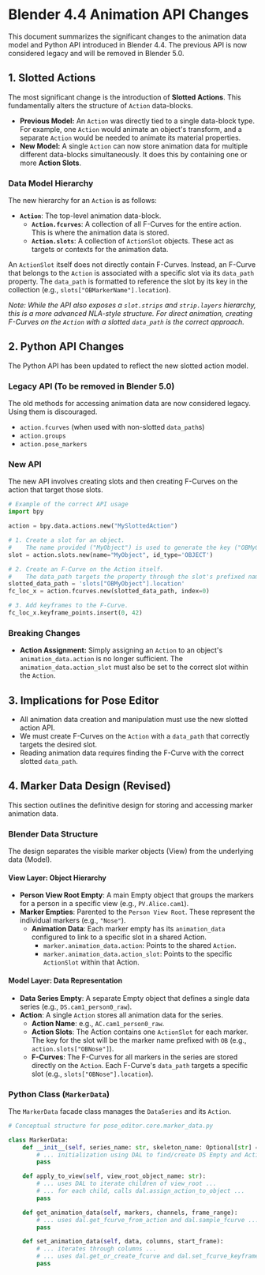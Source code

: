 # Blender 4.4 Animation API Changes

This document summarizes the significant changes to the animation data model and Python API introduced in Blender 4.4. The previous API is now considered legacy and will be removed in Blender 5.0.

## 1. Slotted Actions

The most significant change is the introduction of **Slotted Actions**. This fundamentally alters the structure of `Action` data-blocks.

-   **Previous Model:** An `Action` was directly tied to a single data-block type. For example, one `Action` would animate an object's transform, and a separate `Action` would be needed to animate its material properties.
-   **New Model:** A single `Action` can now store animation data for multiple different data-blocks simultaneously. It does this by containing one or more **Action Slots**.

### Data Model Hierarchy

The new hierarchy for an `Action` is as follows:

-   **`Action`**: The top-level animation data-block.
    -   **`Action.fcurves`**: A collection of all F-Curves for the entire action. This is where the animation data is stored.
    -   **`Action.slots`**: A collection of `ActionSlot` objects. These act as targets or contexts for the animation data.

An `ActionSlot` itself does not directly contain F-Curves. Instead, an F-Curve that belongs to the `Action` is associated with a specific slot via its `data_path` property. The `data_path` is formatted to reference the slot by its key in the collection (e.g., `slots["OBMarkerName"].location`).

*Note: While the API also exposes a `slot.strips` and `strip.layers` hierarchy, this is a more advanced NLA-style structure. For direct animation, creating F-Curves on the `Action` with a slotted `data_path` is the correct approach.*

## 2. Python API Changes

The Python API has been updated to reflect the new slotted action model.

### Legacy API (To be removed in Blender 5.0)

The old methods for accessing animation data are now considered legacy. Using them is discouraged.

-   `action.fcurves` (when used with non-slotted `data_path`s)
-   `action.groups`
-   `action.pose_markers`

### New API

The new API involves creating slots and then creating F-Curves on the action that target those slots.

```python
# Example of the correct API usage
import bpy

action = bpy.data.actions.new("MySlottedAction")

# 1. Create a slot for an object. 
#    The name provided ("MyObject") is used to generate the key ("OBMyObject").
slot = action.slots.new(name="MyObject", id_type='OBJECT')

# 2. Create an F-Curve on the Action itself.
#    The data_path targets the property through the slot's prefixed name.
slotted_data_path = 'slots["OBMyObject"].location'
fc_loc_x = action.fcurves.new(slotted_data_path, index=0)

# 3. Add keyframes to the F-Curve.
fc_loc_x.keyframe_points.insert(0, 42)
```

### Breaking Changes

-   **Action Assignment:** Simply assigning an `Action` to an object's `animation_data.action` is no longer sufficient. The `animation_data.action_slot` must also be set to the correct slot within the `Action`.

## 3. Implications for Pose Editor

-   All animation data creation and manipulation must use the new slotted action API.
-   We must create F-Curves on the `Action` with a `data_path` that correctly targets the desired slot.
-   Reading animation data requires finding the F-Curve with the correct slotted `data_path`.

## 4. Marker Data Design (Revised)

This section outlines the definitive design for storing and accessing marker animation data.

### Blender Data Structure

The design separates the visible marker objects (View) from the underlying data (Model).

#### View Layer: Object Hierarchy

-   **Person View Root Empty**: A main Empty object that groups the markers for a person in a specific view (e.g., `PV.Alice.cam1`).
-   **Marker Empties**: Parented to the `Person View Root`. These represent the individual markers (e.g., `"Nose"`).
    -   **Animation Data**: Each marker empty has its `animation_data` configured to link to a specific slot in a shared Action.
        -   `marker.animation_data.action`: Points to the shared `Action`.
        -   `marker.animation_data.action_slot`: Points to the specific `ActionSlot` within that Action.

#### Model Layer: Data Representation

-   **Data Series Empty**: A separate Empty object that defines a single data series (e.g., `DS.cam1_person0_raw`).
-   **Action**: A single `Action` stores all animation data for the series.
    -   **Action Name**: e.g., `AC.cam1_person0_raw`.
    -   **Action Slots**: The Action contains one `ActionSlot` for each marker. The key for the slot will be the marker name prefixed with `OB` (e.g., `action.slots["OBNose"]`).
    -   **F-Curves**: The F-Curves for all markers in the series are stored directly on the `Action`. Each F-Curve's `data_path` targets a specific slot (e.g., `slots["OBNose"].location`).

### Python Class (`MarkerData`)

The `MarkerData` facade class manages the `DataSeries` and its `Action`.

```python
# Conceptual structure for pose_editor.core.marker_data.py

class MarkerData:
    def __init__(self, series_name: str, skeleton_name: Optional[str] = None):
        # ... initialization using DAL to find/create DS Empty and Action ...
        pass

    def apply_to_view(self, view_root_object_name: str):
        # ... uses DAL to iterate children of view_root ...
        # ... for each child, calls dal.assign_action_to_object ...
        pass

    def get_animation_data(self, markers, channels, frame_range):
        # ... uses dal.get_fcurve_from_action and dal.sample_fcurve ...
        pass

    def set_animation_data(self, data, columns, start_frame):
        # ... iterates through columns ...
        # ... uses dal.get_or_create_fcurve and dal.set_fcurve_keyframes ...
        pass
```